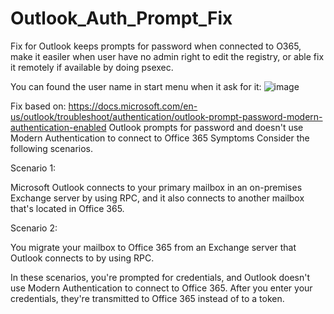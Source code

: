 # Outlook_Auth_Prompt_Fix
Fix for Outlook keeps prompts for password when connected to O365, make it easiler when user have no admin right to edit the registry, or able fix it remotely if available by doing psexec.

You can found the user name in start menu when it ask for it:
![image](https://user-images.githubusercontent.com/20796385/179487717-92279119-93e5-4e01-b3b5-8ced6cebf622.png)



Fix based on: https://docs.microsoft.com/en-us/outlook/troubleshoot/authentication/outlook-prompt-password-modern-authentication-enabled
Outlook prompts for password and doesn't use Modern Authentication to connect to Office 365
Symptoms
Consider the following scenarios.

Scenario 1:

Microsoft Outlook connects to your primary mailbox in an on-premises Exchange server by using RPC, and it also connects to another mailbox that's located in Office 365.

Scenario 2:

You migrate your mailbox to Office 365 from an Exchange server that Outlook connects to by using RPC.

In these scenarios, you're prompted for credentials, and Outlook doesn't use Modern Authentication to connect to Office 365. After you enter your credentials, they're transmitted to Office 365 instead of to a token.
